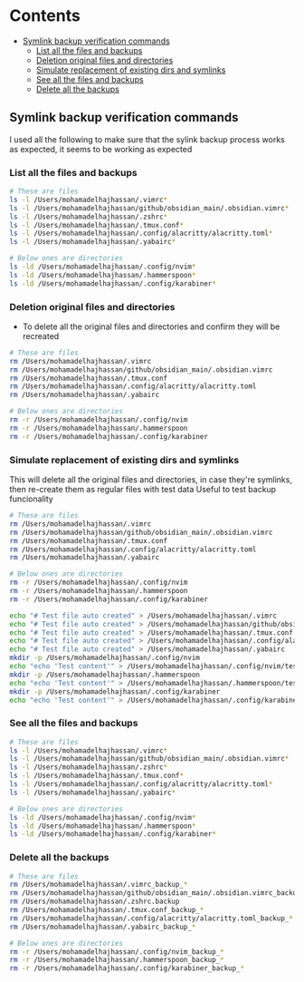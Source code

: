 # Contents

<!-- toc -->

- [Symlink backup verification commands](#symlink-backup-verification-commands)
  - [List all the files and backups](#list-all-the-files-and-backups)
  - [Deletion original files and directories](#deletion-original-files-and-directories)
  - [Simulate replacement of existing dirs and symlinks](#simulate-replacement-of-existing-dirs-and-symlinks)
  - [See all the files and backups](#see-all-the-files-and-backups)
  - [Delete all the backups](#delete-all-the-backups)

<!-- tocstop -->

## Symlink backup verification commands

I used all the following to make sure that the sylink backup process works as
expected, it seems to be working as expected

### List all the files and backups

```bash
# These are files
ls -l /Users/mohamadelhajhassan/.vimrc*
ls -l /Users/mohamadelhajhassan/github/obsidian_main/.obsidian.vimrc*
ls -l /Users/mohamadelhajhassan/.zshrc*
ls -l /Users/mohamadelhajhassan/.tmux.conf*
ls -l /Users/mohamadelhajhassan/.config/alacritty/alacritty.toml*
ls -l /Users/mohamadelhajhassan/.yabairc*

# Below ones are directories
ls -ld /Users/mohamadelhajhassan/.config/nvim*
ls -ld /Users/mohamadelhajhassan/.hammerspoon*
ls -ld /Users/mohamadelhajhassan/.config/karabiner*
```

### Deletion original files and directories

- To delete all the original files and directories and confirm they will be
  recreated

```bash
# These are files
rm /Users/mohamadelhajhassan/.vimrc
rm /Users/mohamadelhajhassan/github/obsidian_main/.obsidian.vimrc
rm /Users/mohamadelhajhassan/.tmux.conf
rm /Users/mohamadelhajhassan/.config/alacritty/alacritty.toml
rm /Users/mohamadelhajhassan/.yabairc

# Below ones are directories
rm -r /Users/mohamadelhajhassan/.config/nvim
rm -r /Users/mohamadelhajhassan/.hammerspoon
rm -r /Users/mohamadelhajhassan/.config/karabiner
```

### Simulate replacement of existing dirs and symlinks

This will delete all the original files and directories, in case they're
symlinks, then re-create them as regular files with test data Useful to test
backup funcionality

```bash
# These are files
rm /Users/mohamadelhajhassan/.vimrc
rm /Users/mohamadelhajhassan/github/obsidian_main/.obsidian.vimrc
rm /Users/mohamadelhajhassan/.tmux.conf
rm /Users/mohamadelhajhassan/.config/alacritty/alacritty.toml
rm /Users/mohamadelhajhassan/.yabairc

# Below ones are directories
rm -r /Users/mohamadelhajhassan/.config/nvim
rm -r /Users/mohamadelhajhassan/.hammerspoon
rm -r /Users/mohamadelhajhassan/.config/karabiner

echo "# Test file auto created" > /Users/mohamadelhajhassan/.vimrc
echo "# Test file auto created" > /Users/mohamadelhajhassan/github/obsidian_main/.obsidian.vimrc
echo "# Test file auto created" > /Users/mohamadelhajhassan/.tmux.conf
echo "# Test file auto created" > /Users/mohamadelhajhassan/.config/alacritty/alacritty.toml
echo "# Test file auto created" > /Users/mohamadelhajhassan/.yabairc
mkdir -p /Users/mohamadelhajhassan/.config/nvim
echo "echo 'Test content'" > /Users/mohamadelhajhassan/.config/nvim/testfile.sh
mkdir -p /Users/mohamadelhajhassan/.hammerspoon
echo "echo 'Test content'" > /Users/mohamadelhajhassan/.hammerspoon/testfile.sh
mkdir -p /Users/mohamadelhajhassan/.config/karabiner
echo "echo 'Test content'" > /Users/mohamadelhajhassan/.config/karabiner/testfile.sh
```

### See all the files and backups

```bash
# These are files
ls -l /Users/mohamadelhajhassan/.vimrc*
ls -l /Users/mohamadelhajhassan/github/obsidian_main/.obsidian.vimrc*
ls -l /Users/mohamadelhajhassan/.zshrc*
ls -l /Users/mohamadelhajhassan/.tmux.conf*
ls -l /Users/mohamadelhajhassan/.config/alacritty/alacritty.toml*
ls -l /Users/mohamadelhajhassan/.yabairc*

# Below ones are directories
ls -ld /Users/mohamadelhajhassan/.config/nvim*
ls -ld /Users/mohamadelhajhassan/.hammerspoon*
ls -ld /Users/mohamadelhajhassan/.config/karabiner*
```

### Delete all the backups

```bash
# These are files
rm /Users/mohamadelhajhassan/.vimrc_backup_*
rm /Users/mohamadelhajhassan/github/obsidian_main/.obsidian.vimrc_backup_*
rm /Users/mohamadelhajhassan/.zshrc.backup
rm /Users/mohamadelhajhassan/.tmux.conf_backup_*
rm /Users/mohamadelhajhassan/.config/alacritty/alacritty.toml_backup_*
rm /Users/mohamadelhajhassan/.yabairc_backup_*

# Below ones are directories
rm -r /Users/mohamadelhajhassan/.config/nvim_backup_*
rm -r /Users/mohamadelhajhassan/.hammerspoon_backup_*
rm -r /Users/mohamadelhajhassan/.config/karabiner_backup_*
```
